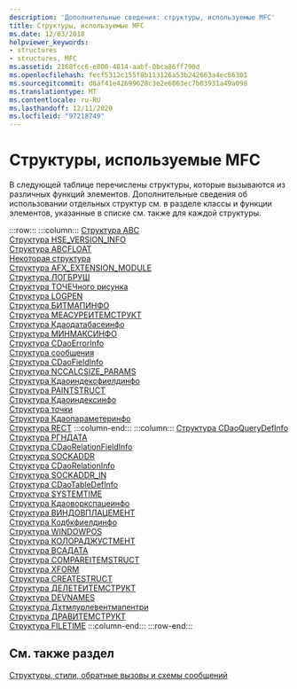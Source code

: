 ```yaml
---
description: 'Дополнительные сведения: структуры, используемые MFC'
title: Структуры, используемые MFC
ms.date: 12/03/2018
helpviewer_keywords:
- structures
- structures, MFC
ms.assetid: 2168fcc6-e800-4814-aabf-0bca86ff790d
ms.openlocfilehash: fecf5312c155f8b113126a53b242663a4ec86301
ms.sourcegitcommit: d6af41e42699628c3e2e6063ec7b03931a49a098
ms.translationtype: MT
ms.contentlocale: ru-RU
ms.lasthandoff: 12/11/2020
ms.locfileid: "97218749"
---
```

# <a name="structures-used-by-mfc"></a>Структуры, используемые MFC

В следующей таблице перечислены структуры, которые вызываются из различных функций элементов. Дополнительные сведения об использовании отдельных структур см. в разделе классы и функции элементов, указанные в списке см. также для каждой структуры.

:::row:::
   :::column:::
      [Структура ABC](/windows/win32/api/wingdi/ns-wingdi-abc)\
      [Структура HSE_VERSION_INFO](../../mfc/reference/hse-version-info-structure.md)\
      [Структура ABCFLOAT](/windows/win32/api/wingdi/ns-wingdi-abcfloat)\
      [Некоторая структура](/windows/win32/api/winsock/ns-winsock-linger)\
      [Структура AFX_EXTENSION_MODULE](../../mfc/reference/afx-extension-module-structure.md)\
      [Структура ЛОГБРУШ](/windows/win32/api/wingdi/ns-wingdi-logbrush)\
      [Структура ТОЧЕЧного рисунка](/windows/win32/api/wingdi/ns-wingdi-bitmap)\
      [Структура LOGPEN](/windows/win32/api/Wingdi/ns-wingdi-logpen)\
      [Структура БИТМАПИНФО](/windows/win32/api/wingdi/ns-wingdi-bitmapinfo)\
      [Структура МЕАСУРЕИТЕМСТРУКТ](/windows/win32/api/winuser/ns-winuser-measureitemstruct)\
      [Структура Кдаодатабасеинфо](../../mfc/reference/cdaodatabaseinfo-structure.md)\
      [Структура МИНМАКСИНФО](/windows/win32/api/winuser/ns-winuser-minmaxinfo)\
      [Структура CDaoErrorInfo](../../mfc/reference/cdaoerrorinfo-structure.md)\
      [Структура сообщения](/windows/win32/api/winuser/ns-winuser-msg)\
      [Структура CDaoFieldInfo](../../mfc/reference/cdaofieldinfo-structure.md)\
      [Структура NCCALCSIZE_PARAMS](/windows/win32/api/winuser/ns-winuser-nccalcsize_params)\
      [Структура Кдаоиндексфиелдинфо](../../mfc/reference/cdaoindexfieldinfo-structure.md)\
      [Структура PAINTSTRUCT](/windows/win32/api/winuser/ns-winuser-paintstruct)\
      [Структура Кдаоиндексинфо](../../mfc/reference/cdaoindexinfo-structure.md)\
      [Структура точки](/windows/win32/api/windef/ns-windef-point)\
      [Структура Кдаопараметеринфо](../../mfc/reference/cdaoparameterinfo-structure.md)\
      [Структура RECT](/windows/win32/api/windef/ns-windef-rect)
   :::column-end:::
   :::column:::
      [Структура CDaoQueryDefInfo](../../mfc/reference/cdaoquerydefinfo-structure.md)\
      [Структура РГНДАТА](/windows/win32/api/wingdi/ns-wingdi-rgndata)\
      [Структура CDaoRelationFieldInfo](../../mfc/reference/cdaorelationfieldinfo-structure.md)\
      [Структура SOCKADDR](/windows/win32/winsock/sockaddr-2)\
      [Структура CDaoRelationInfo](../../mfc/reference/cdaorelationinfo-structure.md)\
      [Структура SOCKADDR_IN](/windows/win32/winsock/sockaddr-2)\
      [Структура CDaoTableDefInfo](../../mfc/reference/cdaotabledefinfo-structure.md)\
      [Структура SYSTEMTIME](/windows/win32/api/minwinbase/ns-minwinbase-systemtime)\
      [Структура Кдаоворкспацеинфо](../../mfc/reference/cdaoworkspaceinfo-structure.md)\
      [Структура ВИНДОВПЛАЦЕМЕНТ](/windows/win32/api/winuser/ns-winuser-windowplacement)\
      [Структура Кодбкфиелдинфо](../../mfc/reference/codbcfieldinfo-structure.md)\
      [Структура WINDOWPOS](/windows/win32/api/winuser/ns-winuser-windowpos)\
      [Структура КОЛОРАДЖУСТМЕНТ](/windows/win32/api/wingdi/ns-wingdi-coloradjustment)\
      [Структура ВСАДАТА](/windows/win32/api/winsock2/ns-winsock2-wsadata)\
      [Структура COMPAREITEMSTRUCT](/windows/win32/api/winuser/ns-winuser-compareitemstruct)\
      [Структура XFORM](/windows/win32/api/wingdi/ns-wingdi-xform)\
      [Структура CREATESTRUCT](/windows/win32/api/winuser/ns-winuser-createstructw)\
      [Структура ДЕЛЕТЕИТЕМСТРУКТ](/windows/win32/api/winuser/ns-winuser-deleteitemstruct)\
      [Структура DEVNAMES](/windows/win32/api/commdlg/ns-commdlg-devnames)\
      [Структура Дхтмлурлевентмапентри](../../mfc/reference/dhtmlurleventmapentry-structure.md)\
      [Структура ДРАВИТЕМСТРУКТ](/windows/win32/api/winuser/ns-winuser-drawitemstruct)\
      [Структура FILETIME](/windows/win32/api/minwinbase/ns-minwinbase-filetime)
   :::column-end:::
:::row-end:::

## <a name="see-also"></a>См. также раздел

[Структуры, стили, обратные вызовы и схемы сообщений](../../mfc/reference/structures-styles-callbacks-and-message-maps.md)
